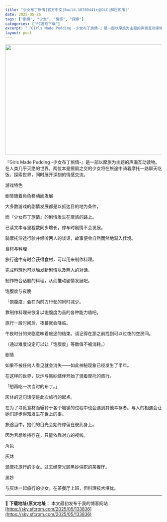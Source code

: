```yaml
---
title: "少女布丁旅情|官方中文|Build.18789441+全DLC|解压即撸|"
date: 2025-05-26
tags: ["剧情", "少女", "情感", "探索"]
categories: ["PC游戏下载"]
excerpt: "『Girls Made Pudding -少女布丁旅情-』是一部以摩旅为主题的声画互动读物。在人类几乎灭绝的世界，两位本是擦肩之交的少女将在旅途中骑着摩托一路聊天吃饭，探索世界，同时展开深刻的情感交流。 游戏特色 剧情随着角色移动而发展 大多数游戏的剧情发展都是以抵达目的地为条件， 而『少女布丁旅情&hellip;"
layout: post
---
```


<img class="aligncenter size-full wp-image-133837" src="https://sky.sfcrom.com/wp-content/uploads/2025/05/2025052608494296.webp" alt="" width="616" height="353" />

『Girls Made Pudding -少女布丁旅情-』是一部以摩旅为主题的声画互动读物。在人类几乎灭绝的世界，两位本是擦肩之交的少女将在旅途中骑着摩托一路聊天吃饭，探索世界，同时展开深刻的情感交流。

游戏特色

剧情随着角色移动而发展

大多数游戏的剧情发展都是以抵达目的地为条件，

而『少女布丁旅情』的剧情发生在摩旅的路上。

已读文本与里程数同步增长，停车时剧情不会发展。

骑摩托沿途行驶并倾听两人的谈话，故事便会自然而然地渐入佳境。

食材与料理

旅行途中有时会获得食材，可以用来制作料理。

完成料理也可以触发新剧情以及两人的对话。

制作符合话题的料理，从而推动剧情发展吧。

饱腹度与夜晚

「饱腹度」会在向前方行驶的同时减少。

靠制作料理来恢复以饱腹度为首的各种能力值吧。

旅行一段时间后，夜幕就会降临。

午夜时分的来临意味着旅途的结束。请记得在那之前找到可以过夜的空房间。

（通过难度设定可以让「饱腹度」等数值不被消耗。）

剧情

如果不被任何人看见就会消失——如此神秘现象已经发生了半年。

在这样的世界，灰炑与黑妙结伴开始了骑着摩托的旅行。

「想再吃一次当时的布丁。」

灰炑的这句话便是此次旅行的起点。

在为了寻觅食材而辗转于各个城镇的过程中也会遇到其他幸存者。与人的相遇会让她们逐步得知发生在世上的事。

旅途当中，她们的目光会始终停留在彼此身上。

因为若想维持存在，只能依靠对方的视线。

角色

灰炑

骑摩托旅行的少女。过去经常光顾黑妙供职的茶餐厅。

黑妙

与灰炑一起旅行的少女。在茶餐厅上班，但料理技术堪忧。

---
📖 **下载地址/原文地址：** 本文最初发布于我的博客网站：[https://sky.sfcrom.com/2025/05/133836](https://sky.sfcrom.com/2025/05/133836)
